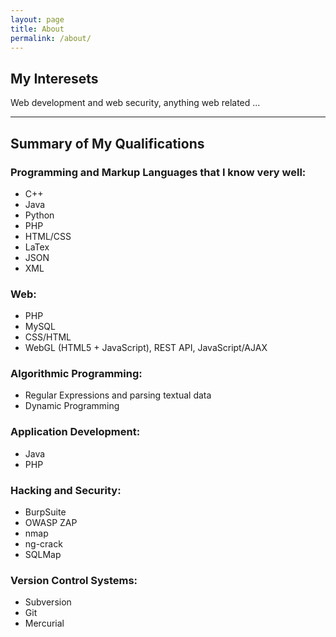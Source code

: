 ```yaml
---
layout: page
title: About
permalink: /about/
---
```





## My Interesets
Web development and web security, anything web related ...

---

## Summary of My Qualifications

### Programming and Markup Languages that I know very well:
- C++
- Java
- Python
- PHP
- HTML/CSS
- LaTex
- JSON
- XML

### Web:
- PHP
- MySQL
- CSS/HTML
- WebGL (HTML5 + JavaScript), REST API, JavaScript/AJAX

### Algorithmic Programming:
- Regular Expressions and parsing textual data
- Dynamic Programming

### Application Development:
- Java
- PHP

### Hacking and Security:
- BurpSuite
- OWASP ZAP
- nmap
- ng-crack
- SQLMap

### Version Control Systems:
- Subversion
- Git
- Mercurial

